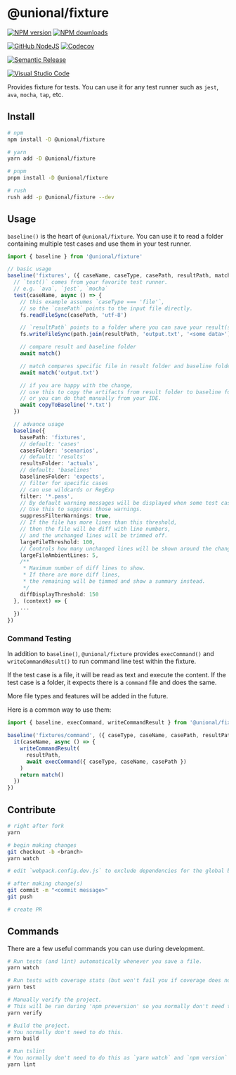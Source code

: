 # @unional/fixture

[![NPM version][npm-image]][npm-url]
[![NPM downloads][downloads-image]][downloads-url]

[![GitHub NodeJS][github-nodejs]][github-action-url]
[![Codecov][codecov-image]][codecov-url]

[![Semantic Release][semantic-release-image]][semantic-release-url]

[![Visual Studio Code][vscode-image]][vscode-url]

Provides fixture for tests.
You can use it for any test runner such as `jest`, `ava`, `mocha`, `tap`, etc.

## Install

```sh
# npm
npm install -D @unional/fixture

# yarn
yarn add -D @unional/fixture

# pnpm
pnpm install -D @unional/fixture

# rush
rush add -p @unional/fixture --dev
```

## Usage

`baseline()` is the heart of `@unional/fixture`.
You can use it to read a folder containing multiple test cases and use them in your test runner.

```ts
import { baseline } from '@unional/fixture'

// basic usage
baseline('fixtures', ({ caseName, caseType, casePath, resultPath, match, copyToBaseline }) => {
  // `test()` comes from your favorite test runner.
  // e.g. `ava`, `jest`, `mocha`
  test(caseName, async () => {
    // this example assumes `caseType === 'file'`,
    // so the `casePath` points to the input file directly.
    fs.readFileSync(casePath, 'utf-8')

    // `resultPath` points to a folder where you can save your result(s)
    fs.writeFileSync(path.join(resultPath, 'output.txt', '<some data>'))

    // compare result and baseline folder
    await match()

    // match compares specific file in result folder and baseline folder
    await match('output.txt')

    // if you are happy with the change,
    // use this to copy the artifacts from result folder to baseline folder,
    // or you can do that manually from your IDE.
    await copyToBaseline('*.txt')
  })

  // advance usage
  baseline({
    basePath: 'fixtures',
    // default: 'cases'
    casesFolder: 'scenarios',
    // default: 'results'
    resultsFolder: 'actuals',
    // default: 'baselines'
    baselinesFolder: 'expects',
    // filter for specific cases
    // can use wildcards or RegExp
    filter: '*.pass',
    // By default warning messages will be displayed when some test cases are filtered.
    // Use this to suppress those warnings.
    suppressFilterWarnings: true,
    // If the file has more lines than this threshold,
    // then the file will be diff with line numbers,
    // and the unchanged lines will be trimmed off.
    largeFileThreshold: 100,
    // Controls how many unchanged lines will be shown around the changes.
    largeFileAmbientLines: 5,
    /**
     * Maximum number of diff lines to show.
     * If there are more diff lines,
     * the remaining will be timmed and show a summary instead.
     */
    diffDisplayThreshold: 150
  }, (context) => {
    ...
  })
})

```

### Command Testing

In addition to `baseline()`,
`@unional/fixture` provides `execCommand()` and `writeCommandResult()` to run command line test within the fixture.

If the test case is a file, it will be read as text and execute the content.
If the test case is a folder, it expects there is a `command` file and does the same.

More file types and features will be added in the future.

Here is a common way to use them:

```ts
import { baseline, execCommand, writeCommandResult } from '@unional/fixture'

baseline('fixtures/command', ({ caseType, caseName, casePath, resultPath, match }) => {
  it(caseName, async () => {
    writeCommandResult(
      resultPath,
      await execCommand({ caseType, caseName, casePath })
    )
    return match()
  })
})
```

## Contribute

```sh
# right after fork
yarn

# begin making changes
git checkout -b <branch>
yarn watch

# edit `webpack.config.dev.js` to exclude dependencies for the global build.

# after making change(s)
git commit -m "<commit message>"
git push

# create PR
```

## Commands

There are a few useful commands you can use during development.

```sh
# Run tests (and lint) automatically whenever you save a file.
yarn watch

# Run tests with coverage stats (but won't fail you if coverage does not meet criteria)
yarn test

# Manually verify the project.
# This will be ran during 'npm preversion' so you normally don't need to run this yourself.
yarn verify

# Build the project.
# You normally don't need to do this.
yarn build

# Run tslint
# You normally don't need to do this as `yarn watch` and `npm version` will automatically run lint for you.
yarn lint
```

[codecov-image]: https://codecov.io/gh/unional/fixture/branch/master/graph/badge.svg
[codecov-url]: https://codecov.io/gh/unional/fixture
[downloads-image]: https://img.shields.io/npm/dm/@unional/fixture.svg?style=flat
[downloads-url]: https://npmjs.org/package/@unional/fixture
[github-action-url]: https://github.com/unional/fixture/actions
[github-nodejs]: https://github.com/unional/fixture/workflows/nodejs/badge.svg
[npm-image]: https://img.shields.io/npm/v/@unional/fixture.svg?style=flat
[npm-url]: https://npmjs.org/package/@unional/fixture
[semantic-release-image]: https://img.shields.io/badge/%20%20%F0%9F%93%A6%F0%9F%9A%80-semantic--release-e10079.svg
[semantic-release-url]: https://github.com/semantic-release/semantic-release
[vscode-image]: https://img.shields.io/badge/vscode-ready-green.svg
[vscode-url]: https://code.visualstudio.com/
